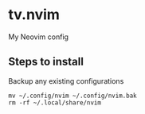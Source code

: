 # tv.nvim
My Neovim config

## Steps to install

Backup any existing configurations

```shell
mv ~/.config/nvim ~/.config/nvim.bak
rm -rf ~/.local/share/nvim
```
